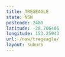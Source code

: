 ```yaml
---
title: TREGEAGLE
state: NSW
postcode: 2480
latitude: -28.706486
longitude: 153.25943
url: /nsw/tregeagle/
layout: suburb
---
```

